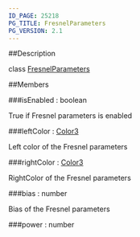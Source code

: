 ```yaml
---
ID_PAGE: 25218
PG_TITLE: FresnelParameters
PG_VERSION: 2.1
---
```

##Description

class [FresnelParameters](/classes/2.2/FresnelParameters)



##Members

###isEnabled : boolean

True if Fresnel parameters is enabled

###leftColor : [Color3](/classes/2.2/Color3)

Left color of the Fresnel parameters

###rightColor : [Color3](/classes/2.2/Color3)

RightColor of the Fresnel parameters

###bias : number

Bias of the Fresnel parameters

###power : number




